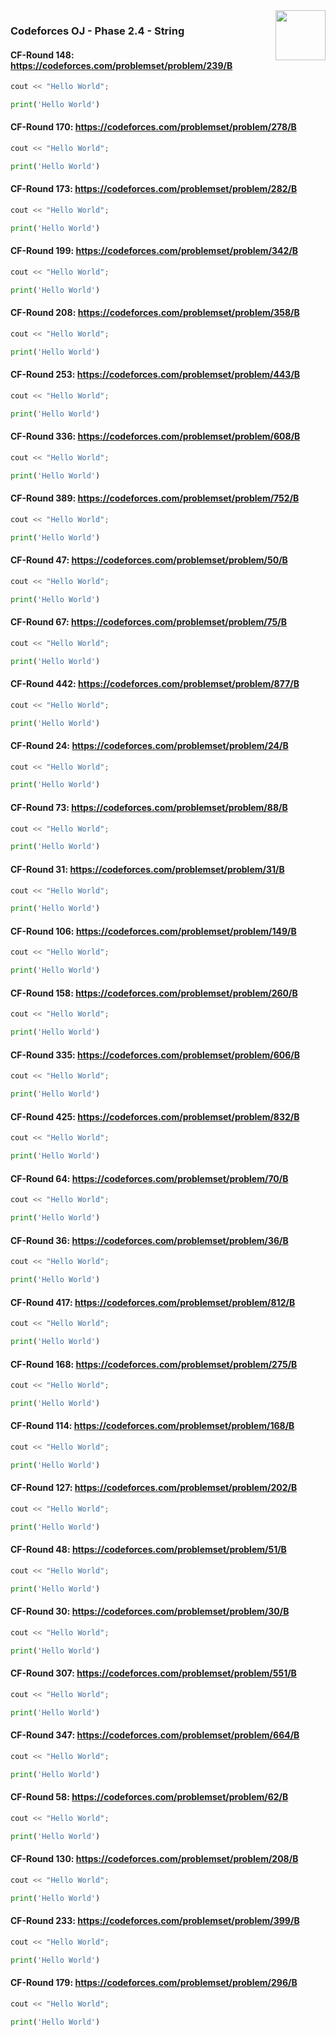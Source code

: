 <img align="right" width="80" src="https://github.com/cs-MohamedAyman/Problem-Solving-Training/blob/master/online-judges-logos/codeforces.jpg">

### Codeforces OJ - Phase 2.4 - String

#### CF-Round 148: https://codeforces.com/problemset/problem/239/B
```cpp
cout << "Hello World";
```
```python
print('Hello World')
```

#### CF-Round 170: https://codeforces.com/problemset/problem/278/B
```cpp
cout << "Hello World";
```
```python
print('Hello World')
```

#### CF-Round 173: https://codeforces.com/problemset/problem/282/B
```cpp
cout << "Hello World";
```
```python
print('Hello World')
```

#### CF-Round 199: https://codeforces.com/problemset/problem/342/B
```cpp
cout << "Hello World";
```
```python
print('Hello World')
```

#### CF-Round 208: https://codeforces.com/problemset/problem/358/B
```cpp
cout << "Hello World";
```
```python
print('Hello World')
```

#### CF-Round 253: https://codeforces.com/problemset/problem/443/B
```cpp
cout << "Hello World";
```
```python
print('Hello World')
```

#### CF-Round 336: https://codeforces.com/problemset/problem/608/B
```cpp
cout << "Hello World";
```
```python
print('Hello World')
```

#### CF-Round 389: https://codeforces.com/problemset/problem/752/B
```cpp
cout << "Hello World";
```
```python
print('Hello World')
```

#### CF-Round 47: https://codeforces.com/problemset/problem/50/B
```cpp
cout << "Hello World";
```
```python
print('Hello World')
```

#### CF-Round 67: https://codeforces.com/problemset/problem/75/B
```cpp
cout << "Hello World";
```
```python
print('Hello World')
```

#### CF-Round 442: https://codeforces.com/problemset/problem/877/B
```cpp
cout << "Hello World";
```
```python
print('Hello World')
```

#### CF-Round 24: https://codeforces.com/problemset/problem/24/B
```cpp
cout << "Hello World";
```
```python
print('Hello World')
```

#### CF-Round 73: https://codeforces.com/problemset/problem/88/B
```cpp
cout << "Hello World";
```
```python
print('Hello World')
```

#### CF-Round 31: https://codeforces.com/problemset/problem/31/B
```cpp
cout << "Hello World";
```
```python
print('Hello World')
```

#### CF-Round 106: https://codeforces.com/problemset/problem/149/B
```cpp
cout << "Hello World";
```
```python
print('Hello World')
```

#### CF-Round 158: https://codeforces.com/problemset/problem/260/B
```cpp
cout << "Hello World";
```
```python
print('Hello World')
```

#### CF-Round 335: https://codeforces.com/problemset/problem/606/B
```cpp
cout << "Hello World";
```
```python
print('Hello World')
```

#### CF-Round 425: https://codeforces.com/problemset/problem/832/B
```cpp
cout << "Hello World";
```
```python
print('Hello World')
```

#### CF-Round 64: https://codeforces.com/problemset/problem/70/B
```cpp
cout << "Hello World";
```
```python
print('Hello World')
```

#### CF-Round 36: https://codeforces.com/problemset/problem/36/B
```cpp
cout << "Hello World";
```
```python
print('Hello World')
```

#### CF-Round 417: https://codeforces.com/problemset/problem/812/B
```cpp
cout << "Hello World";
```
```python
print('Hello World')
```

#### CF-Round 168: https://codeforces.com/problemset/problem/275/B
```cpp
cout << "Hello World";
```
```python
print('Hello World')
```

#### CF-Round 114: https://codeforces.com/problemset/problem/168/B
```cpp
cout << "Hello World";
```
```python
print('Hello World')
```

#### CF-Round 127: https://codeforces.com/problemset/problem/202/B
```cpp
cout << "Hello World";
```
```python
print('Hello World')
```

#### CF-Round 48: https://codeforces.com/problemset/problem/51/B
```cpp
cout << "Hello World";
```
```python
print('Hello World')
```

#### CF-Round 30: https://codeforces.com/problemset/problem/30/B
```cpp
cout << "Hello World";
```
```python
print('Hello World')
```

#### CF-Round 307: https://codeforces.com/problemset/problem/551/B
```cpp
cout << "Hello World";
```
```python
print('Hello World')
```

#### CF-Round 347: https://codeforces.com/problemset/problem/664/B
```cpp
cout << "Hello World";
```
```python
print('Hello World')
```

#### CF-Round 58: https://codeforces.com/problemset/problem/62/B
```cpp
cout << "Hello World";
```
```python
print('Hello World')
```

#### CF-Round 130: https://codeforces.com/problemset/problem/208/B
```cpp
cout << "Hello World";
```
```python
print('Hello World')
```

#### CF-Round 233: https://codeforces.com/problemset/problem/399/B
```cpp
cout << "Hello World";
```
```python
print('Hello World')
```

#### CF-Round 179: https://codeforces.com/problemset/problem/296/B
```cpp
cout << "Hello World";
```
```python
print('Hello World')
```
